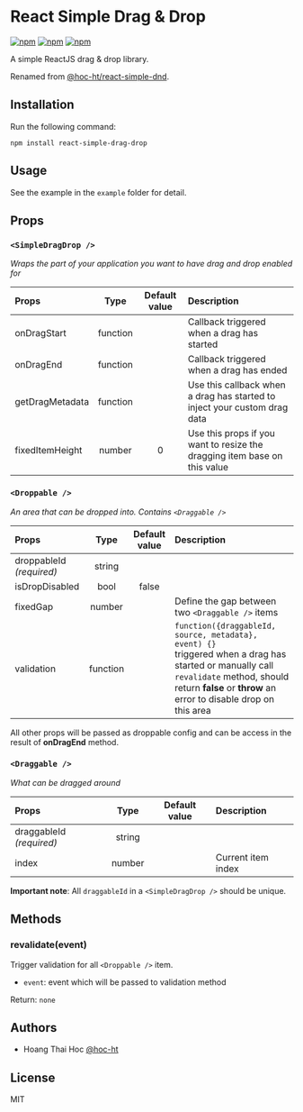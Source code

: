 # React Simple Drag & Drop

[![npm](https://img.shields.io/npm/v/react-simple-drag-drop)](https://www.npmjs.com/package/react-simple-drag-drop)
[![npm](https://img.shields.io/npm/dependency-version/react-simple-drag-drop/peer/react)](https://www.npmjs.com/package/react-simple-drag-drop)
[![npm](https://img.shields.io/npm/l/react-simple-drag-drop)](https://www.npmjs.com/package/react-simple-drag-drop)

A simple ReactJS drag & drop library.

Renamed from [@hoc-ht/react-simple-dnd](https://www.npmjs.com/package/@hoc-ht/react-simple-dnd).

## Installation

Run the following command:

`npm install react-simple-drag-drop`

## Usage

See the example in the `example` folder for detail.

## Props

### `<SimpleDragDrop />`
_Wraps the part of your application you want to have drag and drop enabled for_

| Props                           |  Type    |  Default value  | Description                                                                                                                                                   |
| :------------------------------ | :------: | :-------------: | :------------------------------------------------------------------------------------------------------------------------------------------------------------ |
| onDragStart                     | function |                 | Callback triggered when a drag has started                                                                                                                                        |
| onDragEnd                       | function |                 | Callback triggered when a drag has ended                   |
| getDragMetadata                 | function |                 | Use this callback when a drag has started to inject your custom drag data                      |
| fixedItemHeight                 | number   |        0        | Use this props if you want to resize the dragging item base on this value                      |

### `<Droppable />`
_An area that can be dropped into. Contains `<Draggable />`_

| Props                           |  Type    |  Default value  | Description                                                                                                                                                   |
| :------------------------------ | :------: | :-------------: | :------------------------------------------------------------------------------------------------------------------------------------------------------------ |
| droppableId    _(required)_     | string   |                 |                                                                                                                                         |
| isDropDisabled                  | bool     |      false      |                       |
| fixedGap                        | number   |                 | Define the gap between two `<Draggable />` items                      |
| validation                      | function |                 | `function({draggableId, source, metadata}, event) {}`<br/> triggered when a drag has started or manually call `revalidate` method, should return **false** or **throw** an error to disable drop on this area                     |

All other props will be passed as droppable config and can be access in the result of **onDragEnd** method.

### `<Draggable />`
_What can be dragged around_

| Props                           |  Type    |  Default value  | Description                                                                                                                                                   |
| :------------------------------ | :------: | :-------------: | :------------------------------------------------------------------------------------------------------------------------------------------------------------ |
| draggableId    _(required)_     | string   |                 |                                                                                                                                         |
| index                           | number   |                 | Current item index                      |

**Important note**: All `draggableId` in a `<SimpleDragDrop />` should be unique.

## Methods

### revalidate(event)

Trigger validation for all `<Droppable />` item.

- `event`: event which will be passed to validation method

Return: `none`

## Authors

- Hoang Thai Hoc [@hoc-ht](https://github.com/hoc-ht)

## License

MIT
